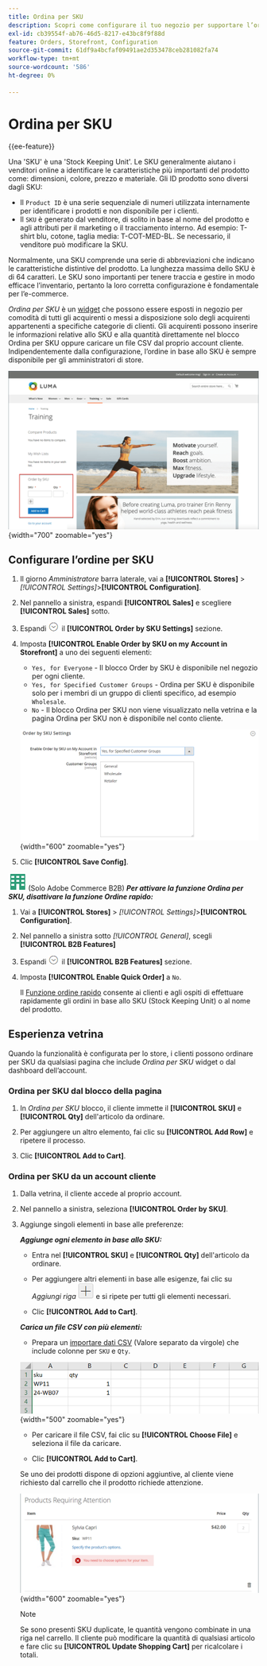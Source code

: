```yaml
---
title: Ordina per SKU
description: Scopri come configurare il tuo negozio per supportare l’ordinazione per SKU (Stock Keeping Unit), per facilitare l’accesso dei clienti.
exl-id: cb39554f-ab76-46d5-8217-e43bc8f9f88d
feature: Orders, Storefront, Configuration
source-git-commit: 61df9a4bcfaf09491ae2d353478ceb281082fa74
workflow-type: tm+mt
source-wordcount: '586'
ht-degree: 0%

---
```


# Ordina per SKU

{{ee-feature}}

Una &#39;SKU&#39; è una &#39;Stock Keeping Unit&#39;. Le SKU generalmente aiutano i venditori online a identificare le caratteristiche più importanti del prodotto come: dimensioni, colore, prezzo e materiale. Gli ID prodotto sono diversi dagli SKU:

- Il `Product ID` è una serie sequenziale di numeri utilizzata internamente per identificare i prodotti e non disponibile per i clienti.
- Il `SKU` è generato dal venditore, di solito in base al nome del prodotto e agli attributi per il marketing o il tracciamento interno. Ad esempio: T-shirt blu, cotone, taglia media: T-COT-MED-BL. Se necessario, il venditore può modificare la SKU.

Normalmente, una SKU comprende una serie di abbreviazioni che indicano le caratteristiche distintive del prodotto. La lunghezza massima dello SKU è di 64 caratteri. Le SKU sono importanti per tenere traccia e gestire in modo efficace l’inventario, pertanto la loro corretta configurazione è fondamentale per l’e-commerce.

_Ordina per SKU_ è un [widget](../content-design/widgets.md) che possono essere esposti in negozio per comodità di tutti gli acquirenti o messi a disposizione solo degli acquirenti appartenenti a specifiche categorie di clienti. Gli acquirenti possono inserire le informazioni relative allo SKU e alla quantità direttamente nel blocco Ordina per SKU oppure caricare un file CSV dal proprio account cliente. Indipendentemente dalla configurazione, l’ordine in base allo SKU è sempre disponibile per gli amministratori di store.

![Ordina per SKU in vetrina](./assets/storefront-order-by-sku.png){width="700" zoomable="yes"}

## Configurare l’ordine per SKU

1. Il giorno _Amministratore_ barra laterale, vai a **[!UICONTROL Stores]** > _[!UICONTROL Settings]_>**[!UICONTROL Configuration]**.

1. Nel pannello a sinistra, espandi **[!UICONTROL Sales]** e scegliere **[!UICONTROL Sales]** sotto.

1. Espandi ![Selettore di espansione](../assets/icon-display-expand.png) il **[!UICONTROL Order by SKU Settings]** sezione.

1. Imposta **[!UICONTROL Enable Order by SKU on my Account in Storefront]** a uno dei seguenti elementi:

   - `Yes, for Everyone` - Il blocco Order by SKU è disponibile nel negozio per ogni cliente.
   - `Yes, for Specified Customer Groups` - Ordina per SKU è disponibile solo per i membri di un gruppo di clienti specifico, ad esempio `Wholesale`.
   - `No` - Il blocco Ordina per SKU non viene visualizzato nella vetrina e la pagina Ordina per SKU non è disponibile nel conto cliente.

   ![Impostazioni Ordina per SKU](../configuration-reference/sales/assets/sales-order-by-sku-settings.png){width="600" zoomable="yes"}

1. Clic **[!UICONTROL Save Config]**.

![Adobe Commerce B2B](../assets/b2b.svg) (Solo Adobe Commerce B2B) _**Per attivare la funzione Ordina per SKU, disattivare la funzione Ordine rapido:**_

1. Vai a **[!UICONTROL Stores]** > _[!UICONTROL Settings]_>**[!UICONTROL Configuration]**.

1. Nel pannello a sinistra sotto _[!UICONTROL General]_, scegli **[!UICONTROL B2B Features]**

1. Espandi ![Selettore di espansione](../assets/icon-display-expand.png) il **[!UICONTROL B2B Features]** sezione.

1. Imposta **[!UICONTROL Enable Quick Order]** a `No`.

   Il [Funzione ordine rapido](../b2b/quick-order.md) consente ai clienti e agli ospiti di effettuare rapidamente gli ordini in base allo SKU (Stock Keeping Unit) o al nome del prodotto.

## Esperienza vetrina

Quando la funzionalità è configurata per lo store, i clienti possono ordinare per SKU da qualsiasi pagina che include _Ordina per SKU_ widget o dal dashboard dell’account.

### Ordina per SKU dal blocco della pagina

1. In _Ordina per SKU_ blocco, il cliente immette il **[!UICONTROL SKU]** e **[!UICONTROL Qty]** dell&#39;articolo da ordinare.

1. Per aggiungere un altro elemento, fai clic su **[!UICONTROL Add Row]** e ripetere il processo.

1. Clic **[!UICONTROL Add to Cart]**.

### Ordina per SKU da un account cliente

1. Dalla vetrina, il cliente accede al proprio account.

1. Nel pannello a sinistra, seleziona **[!UICONTROL Order by SKU]**.

1. Aggiunge singoli elementi in base alle preferenze:

   _**Aggiunge ogni elemento in base allo SKU:**_

   - Entra nel **[!UICONTROL SKU]** e **[!UICONTROL Qty]** dell&#39;articolo da ordinare.

   - Per aggiungere altri elementi in base alle esigenze, fai clic su _Aggiungi riga_ ![Pulsante segno più](../assets/button-add-item.png) e si ripete per tutti gli elementi necessari.

   - Clic **[!UICONTROL Add to Cart]**.

   _**Carica un file CSV con più elementi:**_

   - Prepara un [importare dati CSV](../systems/data-csv.md) (Valore separato da virgole) che include colonne per `SKU` e `Qty`.

   ![SKU da importare](./assets/account-dashboard-order-by-sku-import.png){width="500" zoomable="yes"}

   - Per caricare il file CSV, fai clic su **[!UICONTROL Choose File]** e seleziona il file da caricare.

   - Clic **[!UICONTROL Add to Cart]**.

   Se uno dei prodotti dispone di opzioni aggiuntive, al cliente viene richiesto dal carrello che il prodotto richiede attenzione.

   ![Il prodotto richiede attenzione](./assets/account-dashboard-order-by-sku-cart-product-requires-attention.png){width="600" zoomable="yes"}

   >[!NOTE]
   >
   >Se sono presenti SKU duplicate, le quantità vengono combinate in una riga nel carrello. Il cliente può modificare la quantità di qualsiasi articolo e fare clic su **[!UICONTROL Update Shopping Cart]** per ricalcolare i totali.


